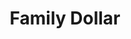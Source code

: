 ---
title: "Family Dollar"
url: /indianapolis/family-dollar-east-30th-street/
shop: variety store
---
